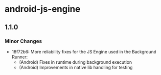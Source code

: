 # android-js-engine

## 1.1.0

### Minor Changes

- 18f72b6: More reliability fixes for the JS Engine used in the Background Runner:
  - (Android) Fixes in runtime during background execution
  - (Android) Improvements in native lib handling for testing
